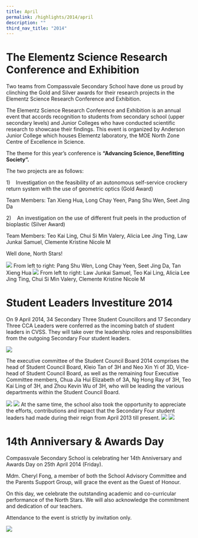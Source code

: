 ```yaml
---
title: April
permalink: /highlights/2014/april
description: ""
third_nav_title: "2014"
---
```

# The Elementz Science Research Conference and Exhibition
Two teams from Compassvale Secondary School have done us proud by clinching the Gold and Silver awards for their research projects in the Elementz Science Research Conference and Exhibition.

The Elementz Science Research Conference and Exhibition is an annual event that accords recognition to students from secondary school (upper secondary levels) and Junior Colleges who have conducted scientific research to showcase their findings. This event is organized by Anderson Junior College which houses Elementz laboratory, the MOE North Zone Centre of Excellence in Science.

The theme for this year’s conference is **“Advancing Science, Benefitting Society”.**

The two projects are as follows:

1)    Investigation on the feasibility of an autonomous self-service crockery return system with the use of geometric optics (Gold Award)

Team Members: Tan Xieng Hua, Long Chay Yeen, Pang Shu Wen, Seet Jing Da

2)    An investigation on the use of different fruit peels in the production of bioplastic (Silver Award)

Team Members: Teo Kai Ling, Chui Si Min Valery, Alicia Lee Jing Ting, Law Junkai Samuel, Clemente Kristine Nicole M

Well done, North Stars!

![](/images/esrce01.png)
From left to right: Pang Shu Wen, Long Chay Yeen, Seet Jing Da, Tan Xieng Hua
![](/images/esrce02.png)
From left to right: Law Junkai Samuel, Teo Kai Ling, Alicia Lee Jing Ting, Chui Si Min Valery, Clemente Kristine Nicole M

# Student Leaders Investiture 2014
On 9 April 2014, 34 Secondary Three Student Councillors and 17 Secondary Three CCA Leaders were conferred as the incoming batch of student leaders in CVSS. They will take over the leadership roles and responsibilities from the outgoing Secondary Four student leaders.

![](/images/investiture%202014.png)

The executive committee of the Student Council Board 2014 comprises the head of Student Council Board, Kleio Tan of 3H and Neo Xin Yi of 3D, Vice-head of Student Council Board, as well as the remaining four Executive Committee members, Chua Jia Hui Elizabeth of 3A, Ng Hong Ray of 3H, Teo Kai Ling of 3H, and Zhou Kevin Wu of 3H, who will be leading the various departments within the Student Council Board.

![](/images/investiture%202014%202.png)
![](/images/investiture%202014%203.png)
At the same time, the school also took the opportunity to appreciate the efforts, contributions and impact that the Secondary Four student leaders had made during their reign from April 2013 till present.
![](/images/investiture%202014%204.png)
![](/images/investiture%202014%205.png)

# 14th Anniversary & Awards Day
Compassvale Secondary School is celebrating her 14th Anniversary and Awards Day on 25th April 2014 (Friday).

Mdm. Cheryl Fong, a member of both the School Advisory Committee and the Parents Support Group, will grace the event as the Guest of Honour.

On this day, we celebrate the outstanding academic and co-curricular performance of the North Stars. We will also acknowledge the commitment and dedication of our teachers.

Attendance to the event is strictly by invitation only.

![](/images/awards01.jpeg)